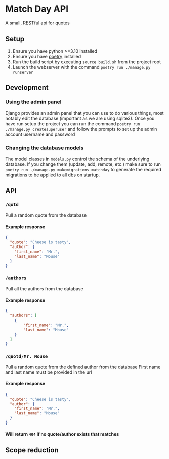 # Match Day API

A small, RESTful api for quotes

## Setup

1. Ensure you have python >=3.10 installed
2. Ensure you have [poetry](https://python-poetry.org/docs/) installed
3. Run the build script by executing `source build.sh` from the project root
4. Launch the webserver with the command `poetry run ./manage.py runserver`

## Development

### Using the admin panel
Django provides an admin panel that you can use to do various things, most notably 
edit the database (important as we are using sqlite3). Once you have run setup the 
project you can run the command `poetry run ./manage.py createsuperuser` and follow 
the prompts to set up the admin account username and password

### Changing the database models
The model classes in `models.py` control the schema of the underlying database. 
If you change them (update, add, remote, etc.) make sure to run 
`poetry run ./manage.py makemigrations matchday` to generate the required migrations 
to be applied to all dbs on startup.

## API

### `/qotd`

Pull a random quote from the database

#### Example response
```json
{
  "quote": "Cheese is tasty",
  "author": {
    "first_name": "Mr.",
    "last_name": "Mouse"
  }
}
```

### `/authors`

Pull all the authors from the database

#### Example response
```json
{
  "authors": [
    {
        "first_name": "Mr.",
        "last_name": "Mouse"
    }
  ]
}
```

### `/quotd/Mr. Mouse`

Pull a random quote from the defined author from the database
First name and last name must be provided in the url

#### Example response
```json
{
  "quote": "Cheese is tasty",
  "author": {
    "first_name": "Mr.",
    "last_name": "Mouse"
  }
}
```

#### Will return `404` if no quote/author exists that matches

## Scope reduction
